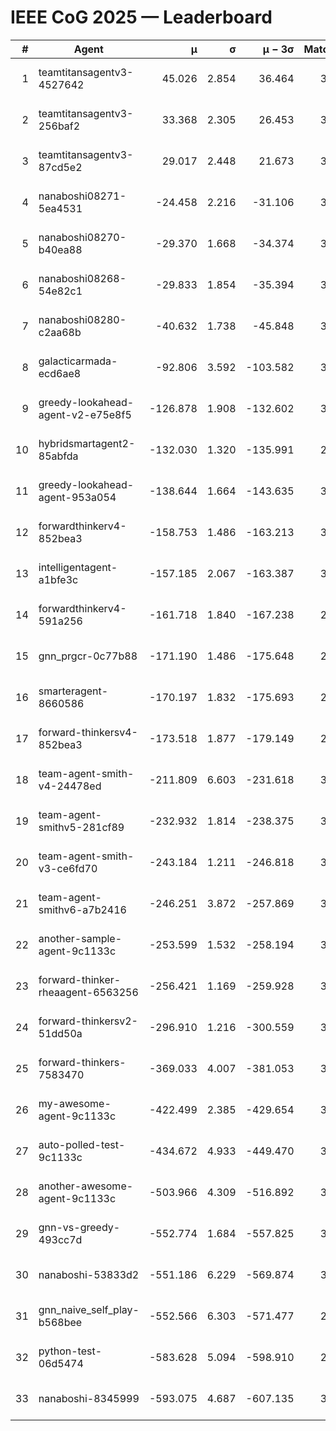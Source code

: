 # IEEE CoG 2025 — Leaderboard

| # | Agent | μ | σ | μ − 3σ | Matches | Updated |
|---:|---|---:|---:|---:|---:|---|
| 1 | teamtitansagentv3-4527642 | 45.026 | 2.854 | 36.464 | 3096 | 2025-09-01 20:53 |
| 2 | teamtitansagentv3-256baf2 | 33.368 | 2.305 | 26.453 | 3454 | 2025-09-01 20:53 |
| 3 | teamtitansagentv3-87cd5e2 | 29.017 | 2.448 | 21.673 | 3398 | 2025-09-01 20:53 |
| 4 | nanaboshi08271-5ea4531 | -24.458 | 2.216 | -31.106 | 3580 | 2025-09-01 20:53 |
| 5 | nanaboshi08270-b40ea88 | -29.370 | 1.668 | -34.374 | 3680 | 2025-09-01 20:53 |
| 6 | nanaboshi08268-54e82c1 | -29.833 | 1.854 | -35.394 | 3820 | 2025-09-01 20:53 |
| 7 | nanaboshi08280-c2aa68b | -40.632 | 1.738 | -45.848 | 3960 | 2025-09-01 20:53 |
| 8 | galacticarmada-ecd6ae8 | -92.806 | 3.592 | -103.582 | 3480 | 2025-09-01 20:53 |
| 9 | greedy-lookahead-agent-v2-e75e8f5 | -126.878 | 1.908 | -132.602 | 3948 | 2025-09-01 20:53 |
| 10 | hybridsmartagent2-85abfda | -132.030 | 1.320 | -135.991 | 2960 | 2025-09-01 20:53 |
| 11 | greedy-lookahead-agent-953a054 | -138.644 | 1.664 | -143.635 | 3948 | 2025-09-01 20:53 |
| 12 | forwardthinkerv4-852bea3 | -158.753 | 1.486 | -163.213 | 3013 | 2025-09-01 20:53 |
| 13 | intelligentagent-a1bfe3c | -157.185 | 2.067 | -163.387 | 3300 | 2025-09-01 20:53 |
| 14 | forwardthinkerv4-591a256 | -161.718 | 1.840 | -167.238 | 2933 | 2025-09-01 20:53 |
| 15 | gnn_prgcr-0c77b88 | -171.190 | 1.486 | -175.648 | 2920 | 2025-09-01 20:53 |
| 16 | smarteragent-8660586 | -170.197 | 1.832 | -175.693 | 2867 | 2025-09-01 20:53 |
| 17 | forward-thinkersv4-852bea3 | -173.518 | 1.877 | -179.149 | 2987 | 2025-09-01 20:53 |
| 18 | team-agent-smith-v4-24478ed | -211.809 | 6.603 | -231.618 | 3920 | 2025-09-01 20:53 |
| 19 | team-agent-smithv5-281cf89 | -232.932 | 1.814 | -238.375 | 3660 | 2025-09-01 20:53 |
| 20 | team-agent-smith-v3-ce6fd70 | -243.184 | 1.211 | -246.818 | 3560 | 2025-09-01 20:53 |
| 21 | team-agent-smithv6-a7b2416 | -246.251 | 3.872 | -257.869 | 3920 | 2025-09-01 20:53 |
| 22 | another-sample-agent-9c1133c | -253.599 | 1.532 | -258.194 | 3780 | 2025-09-01 20:53 |
| 23 | forward-thinker-rheaagent-6563256 | -256.421 | 1.169 | -259.928 | 3888 | 2025-09-01 20:53 |
| 24 | forward-thinkersv2-51dd50a | -296.910 | 1.216 | -300.559 | 3328 | 2025-09-01 20:53 |
| 25 | forward-thinkers-7583470 | -369.033 | 4.007 | -381.053 | 3620 | 2025-09-01 20:53 |
| 26 | my-awesome-agent-9c1133c | -422.499 | 2.385 | -429.654 | 3640 | 2025-09-01 20:53 |
| 27 | auto-polled-test-9c1133c | -434.672 | 4.933 | -449.470 | 3800 | 2025-09-01 20:53 |
| 28 | another-awesome-agent-9c1133c | -503.966 | 4.309 | -516.892 | 3720 | 2025-09-01 20:53 |
| 29 | gnn-vs-greedy-493cc7d | -552.774 | 1.684 | -557.825 | 3320 | 2025-09-01 20:53 |
| 30 | nanaboshi-53833d2 | -551.186 | 6.229 | -569.874 | 3380 | 2025-09-01 20:53 |
| 31 | gnn_naive_self_play-b568bee | -552.566 | 6.303 | -571.477 | 2380 | 2025-09-01 20:53 |
| 32 | python-test-06d5474 | -583.628 | 5.094 | -598.910 | 2900 | 2025-09-01 20:53 |
| 33 | nanaboshi-8345999 | -593.075 | 4.687 | -607.135 | 3460 | 2025-09-01 20:53 |
